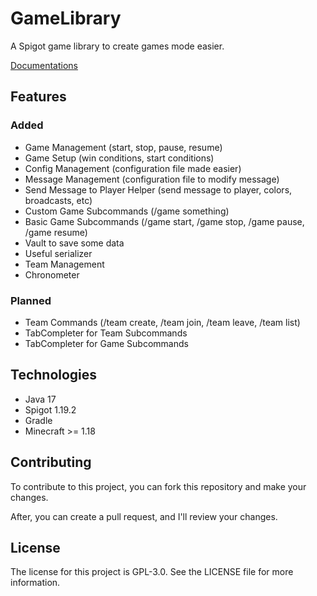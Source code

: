 # GameLibrary
A Spigot game library to create games mode easier.

[Documentations](https://github.com/anhgelus/gamelibrary/wiki)

## Features

### Added
- Game Management (start, stop, pause, resume)
- Game Setup (win conditions, start conditions)
- Config Management (configuration file made easier)
- Message Management (configuration file to modify message)
- Send Message to Player Helper (send message to player, colors, broadcasts, etc)
- Custom Game Subcommands (/game something)
- Basic Game Subcommands (/game start, /game stop, /game pause, /game resume)
- Vault to save some data
- Useful serializer
- Team Management
- Chronometer

### Planned
- Team Commands (/team create, /team join, /team leave, /team list)
- TabCompleter for Team Subcommands
- TabCompleter for Game Subcommands

## Technologies

- Java 17
- Spigot 1.19.2
- Gradle
- Minecraft >= 1.18

## Contributing
To contribute to this project, you can fork this repository and make your changes.

After, you can create a pull request, and I'll review your changes.

## License
The license for this project is GPL-3.0. See the LICENSE file for more information.

